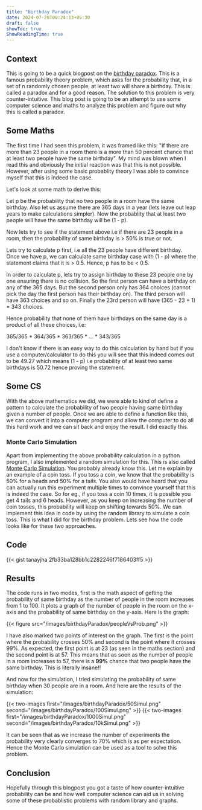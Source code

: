 ```yaml
---
title: "Birthday Paradox"
date: 2024-07-28T00:24:13+05:30
draft: false
showToc: true
ShowReadingTime: true
---
```


## Context

This is going to be a quick blogpost on the [birthday paradox](https://en.wikipedia.org/wiki/Birthday_problem). This is a famous probability theory problem, which asks for the probability that, in a set of n randomly chosen people, at least two will share a birthday. 
This is called a paradox and for a good reason. The solution to this problem is very counter-intuitive. This blog post is going to be an attempt to use some computer science and maths to analyze this problem and figure out why this is called a paradox.

## Some Maths

The first time I had seen this problem, it was framed like this: "If there are more than 23 people in a room there is a more than 50 percent chance that at least two people have the same birthday". My mind was blown when I read this and obviously the initial reaction was that this is not possible.
However, after using some basic probablity theory I was able to convince myself that this is indeed the case. 

Let's look at some math to derive this:

Let p be the probability that no two people in a room have the same birthday. Also let us assume there are 365 days in a year (lets leave out leap years to make calculations simpler).
Now the probablity that at least two people will have the same birthday will be (1 - p).

Now lets try to see if the statement above i.e if there are 23 people in a room, then the probability of same birthday is > 50% is true or not.

Lets try to calculate p first, i.e all the 23 people have different birthday.
Once we have p, we can calculate same birthday case with (1 - p) where the statement claims that it is > 0.5. Hence, p has to be < 0.5.

In order to calculate p, lets try to assign birthday to these 23 people one by one ensuring there is no collision.
So the first person can have a birthday on any of the 365 days. But the second person only has 364 choices (cannot pick the day the first person has their birthday on). The third person will have 363 choices and so on. Finally the 23rd person will have (365 - 23 + 1) = 343 choices.

Hence probability that none of them have birthdays on the same day is a product of all these choices, i.e:

365/365 * 364/365 * 363/365 * ... * 343/365

I don't know if there is an easy way to do this calculation by hand but if you use a computer/calculator to do this you will see that this indeed comes out to be 49.27 which means (1 - p) i.e probability of at least two same birthdays is 50.72 hence proving the statement.

## Some CS

With the above mathematics we did, we were able to kind of define a pattern to calculate the probability of two people having same birthday given a number of people. Once we are able to define a function like this, we can convert it into a computer program and allow the computer to do all this hard work and we can sit back and enjoy the result. I did exactly this.

### Monte Carlo Simulation

Apart from implementing the above probability calculation in a python program, I also implemented a random simulation for this. This is also called [Monte Carlo Simulation](https://en.wikipedia.org/wiki/Monte_Carlo_method). You probably already know this. Let me explain by an example of a coin toss. 
If you toss a coin, we know that the probability is 50% for a heads and 50% for a tails. You also would have heard that you can actually run this experiment multiple times to convince yourself that this is indeed the case. So for eg., if you toss a coin 10 times, it is possible you get 4 tails and 6 heads. However, as you keep on increasing the number of coin tosses, this probability will keep on shifting towards 50%.
We can implement this idea in code by using the random library to simulate a coin toss. This is what I did for the birthday problem. Lets see how the code looks like for these two approaches.

## Code

{{< gist tanayjha 2fb33ba128bb1c2282246f7186403ff5 >}}

## Results

The code runs in two modes, first is the math aspect of getting the probability of same birthday as the number of people in the room increases from 1 to 100. It plots a graph of the number of people in the room on the x-axis and the probability of same birthday on the y-axis. Here is the graph:

{{< figure src="/images/birthdayParadox/peopleVsProb.png"  >}}

I have also marked two points of interest on the graph. The first is the point where the probability crosses 50% and second is the point where it crosses 99%.
As expected, the first point is at 23 (as seen in the maths section) and the second point is at 57. This means that as soon as the number of people in a room increases to 57, there is a **99%** chance that two people have the same birthday. This is literally insane!!

And now for the simulation, I tried simulating the probability of same birthday when 30 people are in a room. And here are the results of the simulation:

{{< two-images first="/images/birthdayParadox/50Simul.png" second="/images/birthdayParadox/100Simul.png" >}}
{{< two-images first="/images/birthdayParadox/1000Simul.png" second="/images/birthdayParadox/10kSimul.png" >}}

It can be seen that as we increase the number of experiments the probability very clearly converges to 70% which is as per expectation. Hence the Monte Carlo simulation can be used as a tool to solve this problem.

## Conclusion

Hopefully through this blogpost you got a taste of how counter-intuitive probability can be and how well computer science can aid us in solving some of these probablistic problems with random library and graphs.